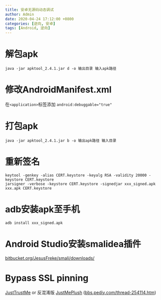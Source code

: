 ```yaml
---
title: 安卓无源码动态调试
author: Admin
date: 2020-04-24 17:12:00 +0800
categories: [逆向, 安卓]
tags: [Android, 逆向]
---
```


# 解包apk

```shell script
java -jar apktool_2.4.1.jar d -o 输出目录 输入apk路径
```

# 修改AndroidManifest.xml

在```<application>```标签添加 ```android:debuggable="true"```


# 打包apk

```shell script
java -jar apktool_2.4.1.jar b -o 输出apk路径 输入目录
```

# 重新签名

```shell script
keytool -genkey -alias CERT.keystore -keyalg RSA -validity 20000 -keystore CERT.keystore
jarsigner -verbose -keystore CERT.keystore -signedjar xxx_signed.apk xxx.apk CERT.keystore
```

# adb安装apk至手机

```shell script
adb install xxx_signed.apk
```

# Android Studio安装smalidea插件

[bitbucket.org/JesusFreke/smali/downloads/](https://bitbucket.org/JesusFreke/smali/downloads/)

# Bypass SSL pinning

[JustTrustMe](https://github.com/Fuzion24/JustTrustMe) or 反混淆版 [JustMePlush](https://rce.today/uploads/JustMePlush--8.25.0.10.apk) ([bbs.pediy.com/thread-254114.htm](https://bbs.pediy.com/thread-254114.htm))